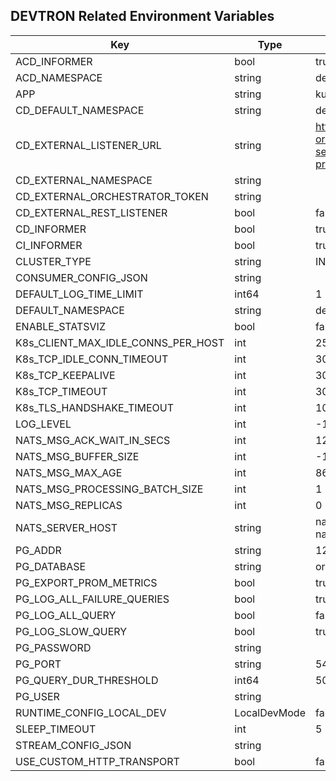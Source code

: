 

## DEVTRON Related Environment Variables
| Key   | Type     | Default Value     | Description       | Example       | Deprecated       |
|-------|----------|-------------------|-------------------|-----------------------|------------------|
 | ACD_INFORMER | bool |true |  |  | false |
 | ACD_NAMESPACE | string |devtroncd |  |  | false |
 | APP | string |kubewatch |  |  | false |
 | CD_DEFAULT_NAMESPACE | string |devtron-cd |  |  | false |
 | CD_EXTERNAL_LISTENER_URL | string |http://devtroncd-orchestrator-service-prod.devtroncd:80 |  |  | false |
 | CD_EXTERNAL_NAMESPACE | string | |  |  | false |
 | CD_EXTERNAL_ORCHESTRATOR_TOKEN | string | |  |  | false |
 | CD_EXTERNAL_REST_LISTENER | bool |false |  |  | false |
 | CD_INFORMER | bool |true |  |  | false |
 | CI_INFORMER | bool |true |  |  | false |
 | CLUSTER_TYPE | string |IN_CLUSTER |  |  | false |
 | CONSUMER_CONFIG_JSON | string | |  |  | false |
 | DEFAULT_LOG_TIME_LIMIT | int64 |1 |  |  | false |
 | DEFAULT_NAMESPACE | string |devtron-ci |  |  | false |
 | ENABLE_STATSVIZ | bool |false |  |  | false |
 | K8s_CLIENT_MAX_IDLE_CONNS_PER_HOST | int |25 |  |  | false |
 | K8s_TCP_IDLE_CONN_TIMEOUT | int |300 |  |  | false |
 | K8s_TCP_KEEPALIVE | int |30 |  |  | false |
 | K8s_TCP_TIMEOUT | int |30 |  |  | false |
 | K8s_TLS_HANDSHAKE_TIMEOUT | int |10 |  |  | false |
 | LOG_LEVEL | int |-1 |  |  | false |
 | NATS_MSG_ACK_WAIT_IN_SECS | int |120 |  |  | false |
 | NATS_MSG_BUFFER_SIZE | int |-1 |  |  | false |
 | NATS_MSG_MAX_AGE | int |86400 |  |  | false |
 | NATS_MSG_PROCESSING_BATCH_SIZE | int |1 |  |  | false |
 | NATS_MSG_REPLICAS | int |0 |  |  | false |
 | NATS_SERVER_HOST | string |nats://devtron-nats.devtroncd:4222 |  |  | false |
 | PG_ADDR | string |127.0.0.1 |  |  | false |
 | PG_DATABASE | string |orchestrator |  |  | false |
 | PG_EXPORT_PROM_METRICS | bool |true |  |  | false |
 | PG_LOG_ALL_FAILURE_QUERIES | bool |true |  |  | false |
 | PG_LOG_ALL_QUERY | bool |false |  |  | false |
 | PG_LOG_SLOW_QUERY | bool |true |  |  | false |
 | PG_PASSWORD | string | |  |  | false |
 | PG_PORT | string |5432 |  |  | false |
 | PG_QUERY_DUR_THRESHOLD | int64 |5000 |  |  | false |
 | PG_USER | string | |  |  | false |
 | RUNTIME_CONFIG_LOCAL_DEV | LocalDevMode |false |  |  | false |
 | SLEEP_TIMEOUT | int |5 |  |  | false |
 | STREAM_CONFIG_JSON | string | |  |  | false |
 | USE_CUSTOM_HTTP_TRANSPORT | bool |false |  |  | false |

